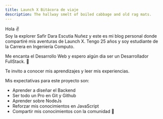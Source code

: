 ```yaml
---
title: Launch X Bitácora de viaje
description: The hallway smelt of boiled cabbage and old rag mats.
---
```


Hola ✌️  
Soy la explorer Safir Dara Escutia Nuñez y este es mi blog personal donde compartiré mis aventuras de Launch X.
Tengo 25 años y soy estudiante de la Carrera en Ingeniería  Computo.

Me encanta el Desarrollo Web y espero algún dia ser un Desarrollador FullStack. 🚀

Te invito a conocer mis aprendizajes y leer mis experiencias.

Mis expectativas para este proyecto son:

- Aprender a diseñar el Backend
- Ser todo un Pro en Git y Github
- Aprender sobre NodeJs
- Reforzar mis conocimientos en JavaScript
- Compartir mis conocimientos con la comunidad
🚀
